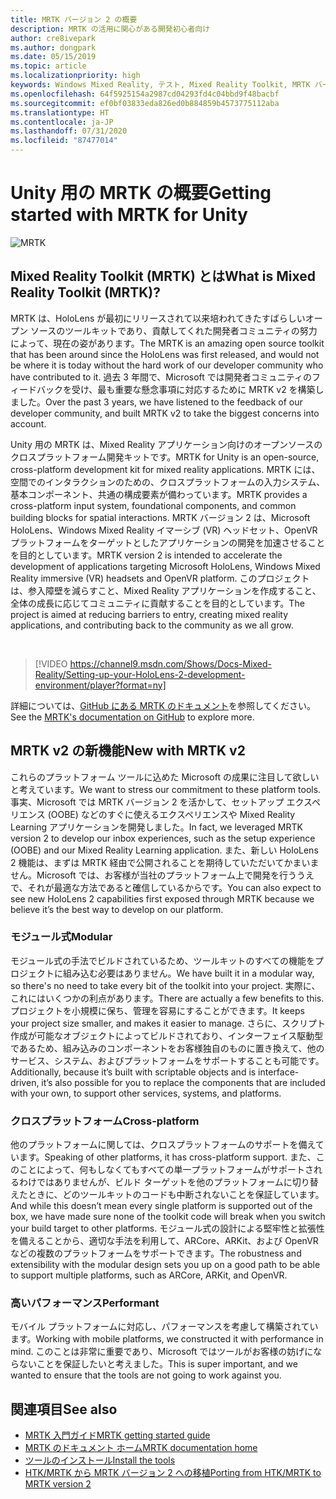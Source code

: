 ```yaml
---
title: MRTK バージョン 2 の概要
description: MRTK の活用に関心がある開発初心者向け
author: cre8ivepark
ms.author: dongpark
ms.date: 05/15/2019
ms.topic: article
ms.localizationpriority: high
keywords: Windows Mixed Reality, テスト, Mixed Reality Toolkit, MRTK バージョン2, MRTK, ツール, SDK, HoloLens, HoloLens 2
ms.openlocfilehash: 64f5925154a2987cd04293fd4c04bbd9f48bacbf
ms.sourcegitcommit: ef0bf03833eda826ed0b884859b4573775112aba
ms.translationtype: HT
ms.contentlocale: ja-JP
ms.lasthandoff: 07/31/2020
ms.locfileid: "87477014"
---
```

# <a name="getting-started-with-mrtk-for-unity"></a><span data-ttu-id="47fec-104">Unity 用の MRTK の概要</span><span class="sxs-lookup"><span data-stu-id="47fec-104">Getting started with MRTK for Unity</span></span>
![MRTK](images/UX/MRTK_UX_Hero.png)

## <a name="what-is-mixed-reality-toolkit-mrtk"></a><span data-ttu-id="47fec-106">Mixed Reality Toolkit (MRTK) とは</span><span class="sxs-lookup"><span data-stu-id="47fec-106">What is Mixed Reality Toolkit (MRTK)?</span></span>
<span data-ttu-id="47fec-107">MRTK は、HoloLens が最初にリリースされて以来培われてきたすばらしいオープン ソースのツールキットであり、貢献してくれた開発者コミュニティの努力によって、現在の姿があります。</span><span class="sxs-lookup"><span data-stu-id="47fec-107">The MRTK is an amazing open source toolkit that has been around since the HoloLens was first released, and would not be where it is today without the hard work of our developer community who have contributed to it.</span></span> <span data-ttu-id="47fec-108">過去 3 年間で、Microsoft では開発者コミュニティのフィードバックを受け、最も重要な懸念事項に対応するために MRTK v2 を構築しました。</span><span class="sxs-lookup"><span data-stu-id="47fec-108">Over the past 3 years, we have listened to the feedback of our developer community, and built MRTK v2 to take the biggest concerns into account.</span></span>  

<span data-ttu-id="47fec-109">Unity 用の MRTK は、Mixed Reality アプリケーション向けのオープンソースのクロスプラットフォーム開発キットです。</span><span class="sxs-lookup"><span data-stu-id="47fec-109">MRTK for Unity is an open-source, cross-platform development kit for mixed reality applications.</span></span> <span data-ttu-id="47fec-110">MRTK には、空間でのインタラクションのための、クロスプラットフォームの入力システム、基本コンポーネント、共通の構成要素が備わっています。</span><span class="sxs-lookup"><span data-stu-id="47fec-110">MRTK provides a cross-platform input system, foundational components, and common building blocks for spatial interactions.</span></span> <span data-ttu-id="47fec-111">MRTK バージョン 2 は、Microsoft HoloLens、Windows Mixed Reality イマーシブ (VR) ヘッドセット、OpenVR プラットフォームをターゲットとしたアプリケーションの開発を加速させることを目的としています。</span><span class="sxs-lookup"><span data-stu-id="47fec-111">MRTK version 2 is intended to accelerate the development of applications targeting Microsoft HoloLens, Windows Mixed Reality immersive (VR) headsets and OpenVR platform.</span></span> <span data-ttu-id="47fec-112">このプロジェクトは、参入障壁を減らすこと、Mixed Reality アプリケーションを作成すること、全体の成長に応じてコミュニティに貢献することを目的としています。</span><span class="sxs-lookup"><span data-stu-id="47fec-112">The project is aimed at reducing barriers to entry, creating mixed reality applications, and contributing back to the community as we all grow.</span></span>

<br>

>[!VIDEO https://channel9.msdn.com/Shows/Docs-Mixed-Reality/Setting-up-your-HoloLens-2-development-environment/player?format=ny]

<span data-ttu-id="47fec-113">詳細については、[GitHub にある MRTK のドキュメント](https://microsoft.github.io/MixedRealityToolkit-Unity/README.html)を参照してください。</span><span class="sxs-lookup"><span data-stu-id="47fec-113">See the [MRTK's documentation on GitHub](https://microsoft.github.io/MixedRealityToolkit-Unity/README.html) to explore more.</span></span>

## <a name="new-with-mrtk-v2"></a><span data-ttu-id="47fec-114">MRTK v2 の新機能</span><span class="sxs-lookup"><span data-stu-id="47fec-114">New with MRTK v2</span></span>
<span data-ttu-id="47fec-115">これらのプラットフォーム ツールに込めた Microsoft の成果に注目して欲しいと考えています。</span><span class="sxs-lookup"><span data-stu-id="47fec-115">We want to stress our commitment to these platform tools.</span></span>  <span data-ttu-id="47fec-116">事実、Microsoft では MRTK バージョン 2 を活かして、セットアップ エクスペリエンス (OOBE) などのすぐに使えるエクスペリエンスや Mixed Reality Learning アプリケーションを開発しました。</span><span class="sxs-lookup"><span data-stu-id="47fec-116">In fact, we leveraged MRTK version 2 to develop our inbox experiences, such as the setup experience (OOBE) and our Mixed Reality Learning application.</span></span>  <span data-ttu-id="47fec-117">また、新しい HoloLens 2 機能は、まずは MRTK 経由で公開されることを期待していただいてかまいません。Microsoft では、お客様が当社のプラットフォーム上で開発を行ううえで、それが最適な方法であると確信しているからです。</span><span class="sxs-lookup"><span data-stu-id="47fec-117">You can also expect to see new HoloLens 2 capabilities first exposed through MRTK because we believe it’s the best way to develop on our platform.</span></span> 

### <a name="modular"></a><span data-ttu-id="47fec-118">モジュール式</span><span class="sxs-lookup"><span data-stu-id="47fec-118">Modular</span></span>
<span data-ttu-id="47fec-119">モジュール式の手法でビルドされているため、ツールキットのすべての機能をプロジェクトに組み込む必要はありません。</span><span class="sxs-lookup"><span data-stu-id="47fec-119">We have built it in a modular way, so there's no need to take every bit of the toolkit into your project.</span></span>  <span data-ttu-id="47fec-120">実際に、これにはいくつかの利点があります。</span><span class="sxs-lookup"><span data-stu-id="47fec-120">There are actually a few benefits to this.</span></span>  <span data-ttu-id="47fec-121">プロジェクトを小規模に保ち、管理を容易にすることができます。</span><span class="sxs-lookup"><span data-stu-id="47fec-121">It keeps your project size smaller, and makes it easier to manage.</span></span>  <span data-ttu-id="47fec-122">さらに、スクリプト作成が可能なオブジェクトによってビルドされており、インターフェイス駆動型であるため、組み込みのコンポーネントをお客様独自のものに置き換えて、他のサービス、システム、およびプラットフォームをサポートすることも可能です。</span><span class="sxs-lookup"><span data-stu-id="47fec-122">Additionally, because it’s built with scriptable objects and is interface-driven, it’s also possible for you to replace the components that are included with your own, to support other services, systems, and platforms.</span></span>

### <a name="cross-platform"></a><span data-ttu-id="47fec-123">クロスプラットフォーム</span><span class="sxs-lookup"><span data-stu-id="47fec-123">Cross-platform</span></span>
<span data-ttu-id="47fec-124">他のプラットフォームに関しては、クロスプラットフォームのサポートを備えています。</span><span class="sxs-lookup"><span data-stu-id="47fec-124">Speaking of other platforms, it has cross-platform support.</span></span>  <span data-ttu-id="47fec-125">また、このことによって、何もしなくてもすべての単一プラットフォームがサポートされるわけではありませんが、ビルド ターゲットを他のプラットフォームに切り替えたときに、どのツールキットのコードも中断されないことを保証しています。</span><span class="sxs-lookup"><span data-stu-id="47fec-125">And while this doesn’t mean every single platform is supported out of the box, we have made sure none of the toolkit code will break when you switch your build target to other platforms.</span></span>  <span data-ttu-id="47fec-126">モジュール式の設計による堅牢性と拡張性を備えることから、適切な手法を利用して、ARCore、ARKit、および OpenVR などの複数のプラットフォームをサポートできます。</span><span class="sxs-lookup"><span data-stu-id="47fec-126">The robustness and extensibility with the modular design sets you up on a good path to be able to support multiple platforms, such as ARCore, ARKit, and OpenVR.</span></span>

### <a name="performant"></a><span data-ttu-id="47fec-127">高いパフォーマンス</span><span class="sxs-lookup"><span data-stu-id="47fec-127">Performant</span></span>
<span data-ttu-id="47fec-128">モバイル プラットフォームに対応し、パフォーマンスを考慮して構築されています。</span><span class="sxs-lookup"><span data-stu-id="47fec-128">Working with mobile platforms, we constructed it with performance in mind.</span></span>  <span data-ttu-id="47fec-129">このことは非常に重要であり、Microsoft ではツールがお客様の妨げにならないことを保証したいと考えました。</span><span class="sxs-lookup"><span data-stu-id="47fec-129">This is super important, and we wanted to ensure that the tools are not going to work against you.</span></span>

## <a name="see-also"></a><span data-ttu-id="47fec-130">関連項目</span><span class="sxs-lookup"><span data-stu-id="47fec-130">See also</span></span>
* [<span data-ttu-id="47fec-131">MRTK 入門ガイド</span><span class="sxs-lookup"><span data-stu-id="47fec-131">MRTK getting started guide</span></span>](https://microsoft.github.io/MixedRealityToolkit-Unity/Documentation/GettingStartedWithTheMRTK.html)
* [<span data-ttu-id="47fec-132">MRTK のドキュメント ホーム</span><span class="sxs-lookup"><span data-stu-id="47fec-132">MRTK documentation home</span></span>](https://microsoft.github.io/MixedRealityToolkit-Unity/README.html)
* [<span data-ttu-id="47fec-133">ツールのインストール</span><span class="sxs-lookup"><span data-stu-id="47fec-133">Install the tools</span></span>](install-the-tools.md)
* [<span data-ttu-id="47fec-134">HTK/MRTK から MRTK バージョン 2 への移植</span><span class="sxs-lookup"><span data-stu-id="47fec-134">Porting from HTK/MRTK to MRTK version 2</span></span>](https://microsoft.github.io/MixedRealityToolkit-Unity/Documentation/HTKToMRTKPortingGuide.html)
